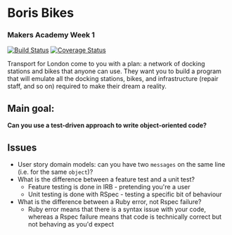 # Boris Bikes
### Makers Academy Week 1

[![Build Status](https://travis-ci.org/KatHicks/boris_bikes.svg?branch=master)](https://travis-ci.org/KatHicks/boris_bikes) [![Coverage Status](https://coveralls.io/repos/github/KatHicks/boris_bikes/badge.svg?branch=master)](https://coveralls.io/github/KatHicks/boris_bikes?branch=master)

Transport for London come to you with a plan: a network of docking stations and bikes that anyone can use. They want you to build a program that will emulate all the docking stations, bikes, and infrastructure (repair staff, and so on) required to make their dream a reality.

Main goal:
----------

**Can you use a test-driven approach to write object-oriented code?**

Issues
------
- User story domain models: can you have two `messages` on the same line (i.e. for the same `object`)?
- What is the difference between a feature test and a unit test?
  - Feature testing is done in IRB - pretending you're a user
  - Unit testing is done with RSpec - testing a specific bit of behaviour
- What is the difference between a Ruby error, not Rspec failure?
  - Ruby error means that there is a syntax issue with your code, whereas a Rspec failure means that code is technically correct but not behaving as you'd expect
